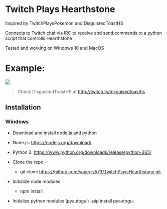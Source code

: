 # Twitch Plays Hearthstone
Inspired by TwitchPlaysPokemon and DisguistedToastHS

Connects to Twitch chat via IRC to receive and send commands to a python script that controlls Hearthstone

Tested and working on Windows 10 and MacOS

# Example:
![](https://media.giphy.com/media/5zblpopO3ekPg7BW6F/giphy.gif)
> Check DisguistedToastHS at http://twitch.tv/disguisedtoasths

Installation
----------------------
### Windows
- Download and install node.js and python
 - Node.js: https://nodejs.org/download/
 - Python 3: https://www.python.org/downloads/release/python-365/

- Clone the repo
  - git clone https://github.com/wujerry573/TwitchPlaysHearthstone.git
  
- Initialize node modules
  - npm install
  
- Initialize python modules (pyautogui)
  -pip install pyautogui
